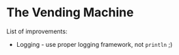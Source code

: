 # The Vending Machine

List of improvements:
* Logging - use proper logging framework, not ```println``` ;)
